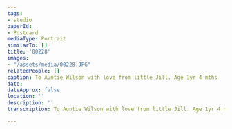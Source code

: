 ```yaml
---
tags:
- studio
paperId:
- Postcard
mediaType: Portrait
similarTo: []
title: '00228'
images:
- "/assets/media/00228.JPG"
relatedPeople: []
caption: To Auntie Wilson with love from little Jill. Age 1yr 4 mths
date: 
dateApprox: false
location: ''
description: ''
transcription: To Auntie Wilson with love from little Jill. Age 1yr 4 mths

---
```


